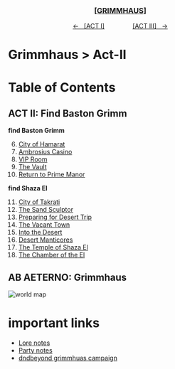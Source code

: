 <div align="center"> 
  <h3 align="center"><a href="https://github.com/h-griffin/dnd-notes/blob/main/grimmhaus/" >[GRIMMHAUS]</a></h3>
  <p align="center"> 
    <a href="https://github.com/h-griffin/dnd-notes/blob/main/grimmhaus/act-I" >&larr; &nbsp; [ACT I]</a>
    &nbsp;&nbsp;&nbsp;&nbsp;&nbsp;&nbsp;&nbsp;&nbsp;&nbsp;&nbsp;&nbsp;&nbsp;&nbsp;&nbsp;   
    <a href="https://github.com/h-griffin/dnd-notes/blob/main/grimmhaus/act-III" >[ACT III] &nbsp; &rarr;</a>
  </p>
</div>

# Grimmhaus > Act-II

# Table of Contents 
## ACT II: Find Baston Grimm
**find Baston Grimm**

6. [City of Hamarat](../act-II/baston-grimm/23-7-17.md)
7. [Ambrosius Casino](../act-II/baston-grimm/23-7-26.md)
8. [VIP Room](../act-II/baston-grimm/23-8-2.md)
9. [The Vault](../act-II/baston-grimm/23-8-7.md)
10. [Return to Prime Manor](../act-II/baston-grimm/23-8-16.md)

**find Shaza El**

11. [City of Takrati](../act-II/shaza-el/23-8-23.md)
12. [The Sand Sculptor](../act-II/shaza-el/23-8-30.md)
13. [Preparing for Desert Trip](../act-II/shaza-el/23-9-6.md)
14. [The Vacant Town](../act-II/shaza-el/23-9-13.md)
15. [Into the Desert](../act-II/shaza-el/23-9-20.md)
16. [Desert Manticores](../act-II/shaza-el/23-9-27.md)
17. [The Temple of Shaza El](../act-II/shaza-el/23-10-4.md)
18. [The Chamber of the El](../act-II/shaza-el/23-10-11.md)

## AB AETERNO: Grimmhaus
![world map](../../assets/Ab_Aeterno_World_Map.png)

# important links
- [Lore notes](../lore.md)
- [Party notes](../party.md)
- [dndbeyond grimmhuas campaign](https://www.dndbeyond.com/campaigns/4131697)
 
